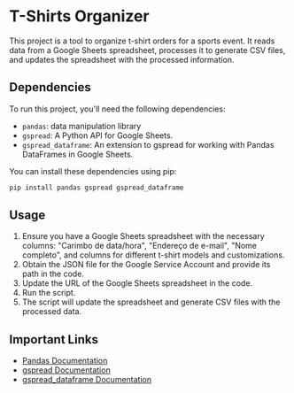 # T-Shirts Organizer

This project is a tool to organize t-shirt orders for a sports event. It reads data from a Google Sheets spreadsheet, processes it to generate CSV files, and updates the spreadsheet with the processed information.

## Dependencies

To run this project, you'll need the following dependencies:

- `pandas`: data manipulation library
- `gspread`: A Python API for Google Sheets.
- `gspread_dataframe`: An extension to gspread for working with Pandas DataFrames in Google Sheets.

You can install these dependencies using pip:

```bash
pip install pandas gspread gspread_dataframe
```

## Usage

1. Ensure you have a Google Sheets spreadsheet with the necessary columns: "Carimbo de data/hora", "Endereço de e-mail", "Nome completo", and columns for different t-shirt models and customizations.
2. Obtain the JSON file for the Google Service Account and provide its path in the code.
3. Update the URL of the Google Sheets spreadsheet in the code.
4. Run the script.
5. The script will update the spreadsheet and generate CSV files with the processed data.

## Important Links

- [Pandas Documentation](https://pandas.pydata.org/docs/)
- [gspread Documentation](https://gspread.readthedocs.io/en/latest/)
- [gspread_dataframe Documentation](https://github.com/robin900/gspread-dataframe)

